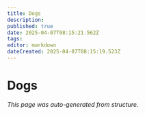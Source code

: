 ```yaml
---
title: Dogs
description: 
published: true
date: 2025-04-07T08:15:21.562Z
tags: 
editor: markdown
dateCreated: 2025-04-07T08:15:19.523Z
---
```


# Dogs

*This page was auto-generated from structure.*